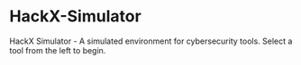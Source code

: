 # HackX-Simulator
HackX Simulator - A simulated environment for cybersecurity tools. Select a tool from the left to begin.
